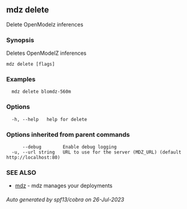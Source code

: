 ## mdz delete

Delete OpenModelz inferences

### Synopsis

Deletes OpenModelZ inferences

```
mdz delete [flags]
```

### Examples

```
  mdz delete blomdz-560m
```

### Options

```
  -h, --help   help for delete
```

### Options inherited from parent commands

```
      --debug        Enable debug logging
  -u, --url string   URL to use for the server (MDZ_URL) (default http://localhost:80)
```

### SEE ALSO

* [mdz](mdz.md)	 - mdz manages your deployments

###### Auto generated by spf13/cobra on 26-Jul-2023
